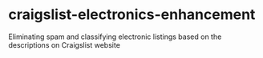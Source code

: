 # craigslist-electronics-enhancement
Eliminating spam and classifying electronic listings based on the descriptions on Craigslist website
